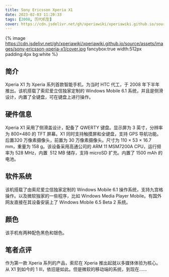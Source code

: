 ```yaml
---
title: Sony Ericsson Xperia X1
date: 2023-02-03 11:20:33
tags: [2008, 历代机型]
cover: https://cdn.jsdelivr.net/gh/xperiawiki/xperiawiki.github.io/source/assets/images/sony-ericsson-xperia-x1/cover.jpg
---
```


{% image https://cdn.jsdelivr.net/gh/xperiawiki/xperiawiki.github.io/source/assets/images/sony-ericsson-xperia-x1/cover.jpg fancybox:true width:512px padding:4px bg:white %}

## 简介

Xperia X1 为 Xperia 系列首款智能手机，为当时 HTC 代工，于 2008 年下半年推出。该机搭载了索尼爱立信独家定制的 Windows Mobile 6.1 系统，并且是侧滑设计，内置了全键盘，可在键盘上进行操作。

## 硬件信息

Xperia X1 采用了侧滑盖设计，配备了 QWERTY 键盘。显示屏为 3 英寸，分辨率为 800×480 的 TFT 屏幕。X1 同时支持触摸屏和全键盘，支持 GPS 导航功能。后置320 万像素摄像头，前置为 30 万像素摄像头。尺寸为 110 × 53 × 16.7 mm，重量为 158 g。该设备采用高通公司的 ARM 11 MSM7200A CPU，运行频率为 528 MHz，内置 	512 MB 储存，支持 microSD 扩充。内置了 1500 mAh 的电池。

## 软件系统

该机搭载了由索尼爱立信独家定制的 Windows Mobile 6.1 操作系统，支持九宫格操作。以及微软独家的一些程序，比如 Windows Media Player Mobile。有国外网友直接在其设备安装上了 Windows Mobile 6.5 Beta 2 系统。

## 颜色

该手机有两种配色黑色和银色。

## 笔者点评

作为第一款 Xperia 系列的产品，索尼在 Xperia 推出起就以多媒体体验为核心。从 X1 到如今的 1 III，依旧是如此。但是微软的移动端的系统，到现在……
